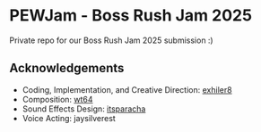 
# PEWJam - Boss Rush Jam 2025

Private repo for our Boss Rush Jam 2025 submission :)


## Acknowledgements

 - Coding, Implementation, and Creative Direction: [exhiler8](https://github.com/ExHilEr8)
 - Composition: [wt64](https://play.reelcrafter.com/0IgLK-uSTpa3sGjKBJMEYQ)
 - Sound Effects Design: [itsparacha](https://shahzaibparacha95.wixsite.com/itsparacha)
 - Voice Acting: jaysilverest

